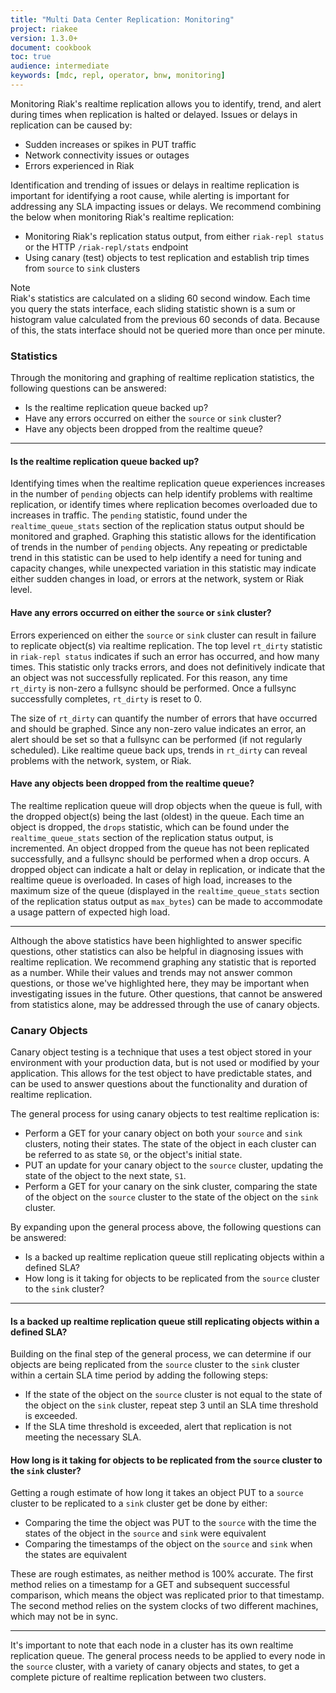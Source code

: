 ```yaml
---
title: "Multi Data Center Replication: Monitoring"
project: riakee
version: 1.3.0+
document: cookbook
toc: true
audience: intermediate
keywords: [mdc, repl, operator, bnw, monitoring]
---
```


Monitoring Riak's realtime replication allows you to identify, trend, and alert during times when replication is halted or delayed. Issues or delays in replication can be caused by:

- Sudden increases or spikes in PUT traffic
- Network connectivity issues or outages
- Errors experienced in Riak

Identification and trending of issues or delays in realtime replication is important for identifying a root cause, while alerting is important for addressing any SLA impacting issues or delays. We recommend combining the below when monitoring Riak's realtime replication:

- Monitoring Riak's replication status output, from either `riak-repl status` or the HTTP `/riak-repl/stats` endpoint
- Using canary (test) objects to test replication and establish trip times from `source` to `sink` clusters

<div class="note"><div class="title">Note</div>Riak's statistics are calculated on a sliding 60 second window.  Each time you query the stats interface, each sliding statistic shown is a sum or histogram value calculated from the previous 60 seconds of data.  Because of this, the stats interface should not be queried more than once per minute.</div>

### Statistics

Through the monitoring and graphing of realtime replication statistics, the following questions can be answered:

- Is the realtime replication queue backed up?
- Have any errors occurred on either the `source` or `sink` cluster?
- Have any objects been dropped from the realtime queue?

---

#### Is the realtime replication queue backed up?

Identifying times when the realtime replication queue experiences increases in the number of `pending` objects can help identify problems with realtime replication, or identify times where replication becomes overloaded due to increases in traffic. The `pending` statistic, found under the `realtime_queue_stats` section of the replication status output should be monitored and graphed. Graphing this statistic allows for the identification of trends in the number of `pending` objects. Any repeating or predictable trend in this statistic can be used to help identify a need for tuning and capacity changes, while unexpected variation in this statistic may indicate either sudden changes in load, or errors at the network, system or Riak level.

#### Have any errors occurred on either the `source` or `sink` cluster?

Errors experienced on either the `source` or `sink` cluster can result in failure to replicate object(s) via realtime replication. The top level `rt_dirty` statistic in `riak-repl status` indicates if such an error has occurred, and how many times. This statistic only tracks errors, and does not definitively indicate that an object was not successfully replicated. For this reason, any time `rt_dirty` is non-zero a fullsync should be performed. Once a fullsync successfully completes, `rt_dirty` is reset to 0. 

The size of `rt_dirty` can quantify the number of errors that have occurred and should be graphed. Since any non-zero value indicates an error, an alert should be set so that a fullsync can be performed (if not regularly scheduled). Like realtime queue back ups, trends in `rt_dirty` can reveal problems with the network, system, or Riak.

#### Have any objects been dropped from the realtime queue?

The realtime replication queue will drop objects when the queue is full, with the dropped object(s) being the last (oldest) in the queue. Each time an object is dropped, the `drops` statistic, which can be found under the `realtime_queue_stats` section of the replication status output, is incremented. An object dropped from the queue has not been replicated successfully, and a fullsync should be performed when a drop occurs. A dropped object can indicate a halt or delay in replication, or indicate that the realtime queue is overloaded. In cases of high load, increases to the maximum size of the queue (displayed in the `realtime_queue_stats` section of the replication status output as `max_bytes`) can be made to accommodate a usage pattern of expected high load.

---

Although the above statistics have been highlighted to answer specific questions, other statistics can also be helpful in diagnosing issues with realtime replication.  We recommend graphing any statistic that is reported as a number.  While their values and trends may not answer common questions, or those we've highlighted here, they may be important when investigating issues in the future. Other questions, that cannot be answered from statistics alone, may be addressed through the use of canary objects.

### Canary Objects

Canary object testing is a technique that uses a test object stored in your environment with your production data, but is not used or modified by your application. This allows for the test object to have predictable states, and can be used to answer questions about the functionality and duration of realtime replication.

The general process for using canary objects to test realtime replication is:

- Perform a GET for your canary object on both your `source` and `sink` clusters, noting their states. The state of the object in each cluster can be referred to as state `S0`, or the object's initial state.
- PUT an update for your canary object to the `source` cluster, updating the state of the object to the next state, `S1`.
- Perform a GET for your canary on the sink cluster, comparing the state of the object on the `source` cluster to the state of the object on the `sink` cluster.

By expanding upon the general process above, the following questions can be answered:

- Is a backed up realtime replication queue still replicating objects within a defined SLA?
- How long is it taking for objects to be replicated from the `source` cluster to the `sink` cluster?

---

#### Is a backed up realtime replication queue still replicating objects within a defined SLA?

Building on the final step of the general process, we can determine if our objects are being replicated from the `source` cluster to the `sink` cluster within a certain SLA time period by adding the following steps:

- If the state of the object on the `source` cluster is not equal to the state of the object on the `sink` cluster, repeat step 3 until an SLA time threshold is exceeded.
- If the SLA time threshold is exceeded, alert that replication is not meeting the necessary SLA.

#### How long is it taking for objects to be replicated from the `source` cluster to the `sink` cluster?

Getting a rough estimate of how long it takes an object PUT to a `source` cluster to be replicated to a `sink` cluster get be done by either:

- Comparing the time the object was PUT to the `source` with the time the states of the object in the `source` and `sink` were equivalent
- Comparing the timestamps of the object on the `source` and `sink` when the states are equivalent

These are rough estimates, as neither method is 100% accurate. The first method relies on a timestamp for a GET and subsequent successful comparison, which means the object was replicated prior to that timestamp.  The second method relies on the system clocks of two different machines, which may not be in sync.

---

It's important to note that each node in a cluster has its own realtime replication queue. The general process needs to be applied to every node in the `source` cluster, with a variety of canary objects and states, to get a complete picture of realtime replication between two clusters.
